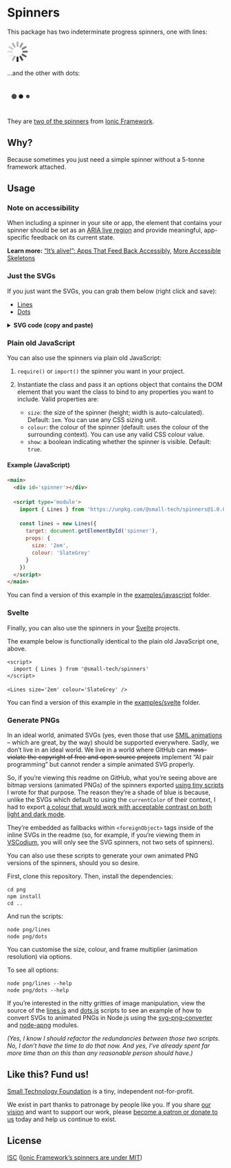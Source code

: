# Spinners

This package has two indeterminate progress spinners, one with lines:

<!--
  Embed SVG with animated PNG fallback because GitHub can
  do AI pair programming but not animated SVGs, apparently.
-->
<svg height="48" stroke="currentColor" viewBox="0 0 64 64"><g stroke-width="6" stroke-linecap="round"><line y1="18" y2="29" transform="translate(32,32) rotate(180)"><animate attributeName="stroke-opacity" dur="750ms" values="1;0.85;0.7;0.65;0.55;0.45;0.35;0.25;0.15;0.1;0;1" repeatCount="indefinite"></animate></line><line y1="18" y2="29" transform="translate(32,32) rotate(210)"><animate attributeName="stroke-opacity" dur="750ms" values="0;1;0.85;0.7;0.65;0.55;0.45;0.35;0.25;0.15;0.1;0" repeatCount="indefinite"></animate></line><line y1="18" y2="29" transform="translate(32,32) rotate(240)"><animate attributeName="stroke-opacity" dur="750ms" values="0.1;0;1;0.85;0.7;0.65;0.55;0.45;0.35;0.25;0.15;0.1" repeatCount="indefinite"></animate></line><line y1="18" y2="29" transform="translate(32,32) rotate(270)"><animate attributeName="stroke-opacity" dur="750ms" values="0.15;0.1;0;1;0.85;0.7;0.65;0.55;0.45;0.35;0.25;0.15" repeatCount="indefinite"></animate></line><line y1="18" y2="29" transform="translate(32,32) rotate(300)"><animate attributeName="stroke-opacity" dur="750ms" values="0.25;0.15;0.1;0;1;0.85;0.7;0.65;0.55;0.45;0.35;0.25" repeatCount="indefinite"></animate></line><line y1="18" y2="29" transform="translate(32,32) rotate(330)"><animate attributeName="stroke-opacity" dur="750ms" values="0.35;0.25;0.15;0.1;0;1;0.85;0.7;0.65;0.55;0.45;0.35" repeatCount="indefinite"></animate></line><line y1="18" y2="29" transform="translate(32,32) rotate(0)"><animate attributeName="stroke-opacity" dur="750ms" values="0.45;0.35;0.25;0.15;0.1;0;1;0.85;0.7;0.65;0.55;0.45" repeatCount="indefinite"></animate></line><line y1="18" y2="29" transform="translate(32,32) rotate(30)"><animate attributeName="stroke-opacity" dur="750ms" values="0.55;0.45;0.35;0.25;0.15;0.1;0;1;0.85;0.7;0.65;0.55" repeatCount="indefinite"></animate></line><line y1="18" y2="29" transform="translate(32,32) rotate(60)"><animate attributeName="stroke-opacity" dur="750ms" values="0.65;0.55;0.45;0.35;0.25;0.15;0.1;0;1;0.85;0.7;0.65" repeatCount="indefinite"></animate></line><line y1="18" y2="29" transform="translate(32,32) rotate(90)"><animate attributeName="stroke-opacity" dur="750ms" values="0.7;0.65;0.55;0.45;0.35;0.25;0.15;0.1;0;1;0.85;0.7" repeatCount="indefinite"></animate></line><line y1="18" y2="29" transform="translate(32,32) rotate(120)"><animate attributeName="stroke-opacity" dur="750ms" values="0.85;0.7;0.65;0.55;0.45;0.35;0.25;0.15;0.1;0;1;0.85" repeatCount="indefinite"></animate></line><line y1="18" y2="29" transform="translate(32,32) rotate(150)"><animate attributeName="stroke-opacity" dur="750ms" values="1;0.85;0.7;0.65;0.55;0.45;0.35;0.25;0.15;0.1;0;1" repeatCount="indefinite"></animate></line></g><foreignObject><img src="./lines.png" width="48px"></foreignObject></svg>

…and the other with dots:

<svg fill="currentColor" height="64" viewBox="0 0 64 64"><g><circle cx="16" cy="32" stroke-width="0"><animate attributeName="fill-opacity" dur="750ms" values=".5;.6;.8;1;.8;.6;.5;.5" repeatCount="indefinite"></animate><animate attributeName="r" dur="750ms" values="3;3;4;5;6;5;4;3" repeatCount="indefinite"></animate></circle><circle cx="32" cy="32" stroke-width="0"><animate attributeName="fill-opacity" dur="750ms" values=".5;.5;.6;.8;1;.8;.6;.5" repeatCount="indefinite"></animate><animate attributeName="r" dur="750ms" values="4;3;3;4;5;6;5;4" repeatCount="indefinite"></animate></circle><circle cx="48" cy="32" stroke-width="0"><animate attributeName="fill-opacity" dur="750ms" values=".6;.5;.5;.6;.8;1;.8;.6" repeatCount="indefinite"></animate><animate attributeName="r" dur="750ms" values="5;4;3;3;4;5;6;5" repeatCount="indefinite"></animate></circle></g><foreignObject><img src="./dots.png" width="64px"></foreignObject></svg>

They are [two of the spinners](https://developer.mozilla.org/en-US/docs/Web/SVG/Element/animate) from [Ionic Framework](https://ionicframework.com/docs/api/spinner).

## Why?

Because sometimes you just need a simple spinner without a 5-tonne framework attached.

## Usage

### Note on accessibility

When including a spinner in your site or app, the element that contains your spinner should be set as an [ARIA live region](https://developer.mozilla.org/en-US/docs/Web/Accessibility/ARIA/ARIA_Live_Regions) and provide meaningful, app-specific feedback on its current state.

__Learn more:__ [“It’s alive!”: Apps That Feed Back Accessibly](https://www.smashingmagazine.com/2015/04/its-alive-apps-that-feed-back-accessibly/), [More Accessible Skeletons](https://adrianroselli.com/2020/11/more-accessible-skeletons.html)


### Just the SVGs

If you just want the SVGs, you can grab them below (right click and save):

  - [Lines](https://raw.githubusercontent.com/small-tech/spinners/main/lines.svg)
  - [Dots](https://raw.githubusercontent.com/small-tech/spinners/main/dots.svg)

<details>
  <summary><strong>SVG code (copy and paste)</strong></summary>

  #### Lines:

  ```svg
  <svg stroke="currentColor" height="1em" viewBox="0 0 64 64"><g stroke-width="4" stroke-linecap="round"><line y1="12" y2="20" transform="translate(32,32) rotate(180)"><animate attributeName="stroke-opacity" dur="750ms" values="1;.85;.7;.65;.55;.45;.35;.25;.15;.1;0;1" repeatCount="indefinite"></animate></line><line y1="12" y2="20" transform="translate(32,32) rotate(210)"><animate attributeName="stroke-opacity" dur="750ms" values="0;1;.85;.7;.65;.55;.45;.35;.25;.15;.1;0" repeatCount="indefinite"></animate></line><line y1="12" y2="20" transform="translate(32,32) rotate(240)"><animate attributeName="stroke-opacity" dur="750ms" values=".1;0;1;.85;.7;.65;.55;.45;.35;.25;.15;.1" repeatCount="indefinite"></animate></line><line y1="12" y2="20" transform="translate(32,32) rotate(270)"><animate attributeName="stroke-opacity" dur="750ms" values=".15;.1;0;1;.85;.7;.65;.55;.45;.35;.25;.15" repeatCount="indefinite"></animate></line><line y1="12" y2="20" transform="translate(32,32) rotate(300)"><animate attributeName="stroke-opacity" dur="750ms" values=".25;.15;.1;0;1;.85;.7;.65;.55;.45;.35;.25" repeatCount="indefinite"></animate></line><line y1="12" y2="20" transform="translate(32,32) rotate(330)"><animate attributeName="stroke-opacity" dur="750ms" values=".35;.25;.15;.1;0;1;.85;.7;.65;.55;.45;.35" repeatCount="indefinite"></animate></line><line y1="12" y2="20" transform="translate(32,32) rotate(0)"><animate attributeName="stroke-opacity" dur="750ms" values=".45;.35;.25;.15;.1;0;1;.85;.7;.65;.55;.45" repeatCount="indefinite"></animate></line><line y1="12" y2="20" transform="translate(32,32) rotate(30)"><animate attributeName="stroke-opacity" dur="750ms" values=".55;.45;.35;.25;.15;.1;0;1;.85;.7;.65;.55" repeatCount="indefinite"></animate></line><line y1="12" y2="20" transform="translate(32,32) rotate(60)"><animate attributeName="stroke-opacity" dur="750ms" values=".65;.55;.45;.35;.25;.15;.1;0;1;.85;.7;.65" repeatCount="indefinite"></animate></line><line y1="12" y2="20" transform="translate(32,32) rotate(90)"><animate attributeName="stroke-opacity" dur="750ms" values=".7;.65;.55;.45;.35;.25;.15;.1;0;1;.85;.7" repeatCount="indefinite"></animate></line><line y1="12" y2="20" transform="translate(32,32) rotate(120)"><animate attributeName="stroke-opacity" dur="750ms" values=".85;.7;.65;.55;.45;.35;.25;.15;.1;0;1;.85" repeatCount="indefinite"></animate></line><line y1="12" y2="20" transform="translate(32,32) rotate(150)"><animate attributeName="stroke-opacity" dur="750ms" values="1;.85;.7;.65;.55;.45;.35;.25;.15;.1;0;1" repeatCount="indefinite"></animate></line></g></svg>
  ```

  #### Dots:

  ```svg
  <svg height="1em" fill="currentColor" viewBox="0 0 64 64"><g><circle cx="16" cy="32" stroke-width="0"><animate attributeName="fill-opacity" dur="750ms" values=".5;.6;.8;1;.8;.6;.5;.5" repeatCount="indefinite"></animate><animate attributeName="r" dur="750ms" values="3;3;4;5;6;5;4;3" repeatCount="indefinite"></animate></circle><circle cx="32" cy="32" stroke-width="0"><animate attributeName="fill-opacity" dur="750ms" values=".5;.5;.6;.8;1;.8;.6;.5" repeatCount="indefinite"></animate><animate attributeName="r" dur="750ms" values="4;3;3;4;5;6;5;4" repeatCount="indefinite"></animate></circle><circle cx="48" cy="32" stroke-width="0"><animate attributeName="fill-opacity" dur="750ms" values=".6;.5;.5;.6;.8;1;.8;.6" repeatCount="indefinite"></animate><animate attributeName="r" dur="750ms" values="5;4;3;3;4;5;6;5" repeatCount="indefinite"></animate></circle></g></svg>
  ```

</details>

### Plain old JavaScript

You can also use the spinners via plain old JavaScript:

1. `require()` or `import()` the spinner you want in your project.

2. Instantiate the class and pass it an options object that contains the DOM element that you want the class to bind to any properties you want to include. Valid properties are:

    - `size`: the size of the spinner (height; width is auto-calculated). Default: `1em`. You can use any CSS sizing unit.
    - `colour`: the colour of the spinner (default: uses the colour of the surrounding context). You can use any valid CSS colour value.
    - `show`: a boolean indicating whether the spinner is visible. Default: `true`.

#### Example (JavaScript)

```html
<main>
  <div id='spinner'></div>

  <script type='module'>
    import { Lines } from 'https://unpkg.com/@small-tech/spinners@1.0.0/dist/index.mjs'

    const lines = new Lines({
      target: document.getElementById('spinner'),
      props: {
        size: '2em',
        colour: 'SlateGrey'
      }
    })
  </script>
</main>
```
You can find a version of this example in the [examples/javascript](examples/javascript) folder.

### Svelte

Finally, you can also use the spinners in your [Svelte](https://dev.svelte) projects.

The example below is functionally identical to the plain old JavaScript one, above.

```svelte
<script>
  import { Lines } from '@small-tech/spinners'
</script>

<Lines size='2em' colour='SlateGrey' />
```

You can find a version of this example in the [examples/svelte](examples/svelte) folder.

### Generate PNGs

In an ideal world, animated SVGs (yes, even those that use [SMIL animations](https://developer.mozilla.org/en-US/docs/Web/SVG/SVG_animation_with_SMIL) – which are great, by the way) should be supported everywhere. Sadly, we don’t live in an ideal world. We live in a world where GitHub can <strike>mass-violate the copyright of free and open source projects</strike> implement “AI pair programming” but cannot render a simple animated SVG properly.

So, if you’re viewing this readme on GitHub, what you’re seeing above are bitmap versions (animated PNGs) of the spinners exported [using tiny scripts](/png) I wrote for that purpose. The reason they’re a shade of blue is because, unlike the SVGs which default to using the `currentColor` of their context, I had to export [a colour that would work with acceptable contrast on both light and dark mode](https://web.archive.org/web/20160214165231/trace.wisc.edu/contrast-ratio-examples/PassingMidColorSamples_4-5to1.htm).

They’re embedded as fallbacks within `<foreignObject>` tags inside of the inline SVGs in the readme (so, for example, if you’re viewing them in [VSCodium](https://vscodium.com/), you will only see the SVG spinners, not two sets of spinners).

You can also use these scripts to generate your own animated PNG versions of the spinners, should you so desire.

First, clone this repository. Then, install the dependencies:

```shell
cd png
npm install
cd ..
```

And run the scripts:

```shell
node png/lines
node png/dots
```

You can customise the size, colour, and frame multiplier (animation resolution) via options.

To see all options:

```shell
node png/lines --help
node png/dots --help
```

If you’re interested in the nitty gritties of image manipulation, view the source of the [lines.js](png/lines.js) and [dots.js](png/dots.js) scripts to see an example of how to convert SVGs to animated PNGs in Node.js using the [svg-png-converter]() and [node-apng]() modules.

_(Yes, I know I should refactor the redundancies between those two scripts. No, I don’t have the time to do that now. And yes, I’ve already spent far more time than on this than any reasonable person should have.)_

## Like this? Fund us!

[Small Technology Foundation](https://small-tech.org) is a tiny, independent not-for-profit.

We exist in part thanks to patronage by people like you. If you share [our vision](https://small-tech.org/about/#small-technology) and want to support our work, please [become a patron or donate to us](https://small-tech.org/fund-us) today and help us continue to exist.

## License

[ISC](./license) ([Ionic Framework’s spinners are under MIT](./license))
